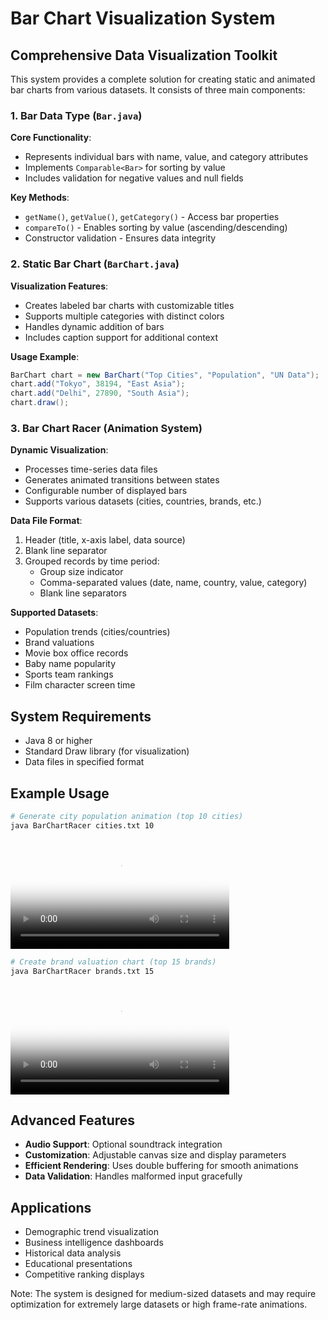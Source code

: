 # Bar Chart Visualization System

## Comprehensive Data Visualization Toolkit

This system provides a complete solution for creating static and animated bar charts from various datasets. It consists of three main components:

### 1. Bar Data Type (`Bar.java`)
**Core Functionality**:
- Represents individual bars with name, value, and category attributes
- Implements `Comparable<Bar>` for sorting by value
- Includes validation for negative values and null fields

**Key Methods**:
- `getName()`, `getValue()`, `getCategory()` - Access bar properties
- `compareTo()` - Enables sorting by value (ascending/descending)
- Constructor validation - Ensures data integrity

### 2. Static Bar Chart (`BarChart.java`)
**Visualization Features**:
- Creates labeled bar charts with customizable titles
- Supports multiple categories with distinct colors
- Handles dynamic addition of bars
- Includes caption support for additional context

**Usage Example**:
```java
BarChart chart = new BarChart("Top Cities", "Population", "UN Data");
chart.add("Tokyo", 38194, "East Asia");
chart.add("Delhi", 27890, "South Asia");
chart.draw();
```

### 3. Bar Chart Racer (Animation System)
**Dynamic Visualization**:
- Processes time-series data files
- Generates animated transitions between states
- Configurable number of displayed bars
- Supports various datasets (cities, countries, brands, etc.)

**Data File Format**:
1. Header (title, x-axis label, data source)
2. Blank line separator
3. Grouped records by time period:
   - Group size indicator
   - Comma-separated values (date, name, country, value, category)
   - Blank line separators

**Supported Datasets**:
- Population trends (cities/countries)
- Brand valuations
- Movie box office records
- Baby name popularity
- Sports team rankings
- Film character screen time

## System Requirements

- Java 8 or higher
- Standard Draw library (for visualization)
- Data files in specified format

## Example Usage

```bash
# Generate city population animation (top 10 cities)
java BarChartRacer cities.txt 10
```
<video  poster="cities.png" id="WorldCities" src="cities.mp4" width = 350 controls="true"></video>

```bash
# Create brand valuation chart (top 15 brands)
java BarChartRacer brands.txt 15
```
<video  poster="brands.png" id="GlobalBrands" src="brands.mp4" width = 350 controls="true"></video>

## Advanced Features

- **Audio Support**: Optional soundtrack integration
- **Customization**: Adjustable canvas size and display parameters
- **Efficient Rendering**: Uses double buffering for smooth animations
- **Data Validation**: Handles malformed input gracefully

## Applications

- Demographic trend visualization
- Business intelligence dashboards
- Historical data analysis
- Educational presentations
- Competitive ranking displays

Note: The system is designed for medium-sized datasets and may require optimization for extremely large datasets or high frame-rate animations.
